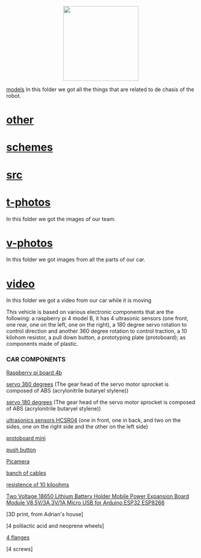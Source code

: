 <p align="center">
  <img width="200" height="200" src="https://github.com/Ploirad/WRO-2024-ArduMASTERS/assets/148375115/122c7233-1e41-4727-894d-9d810f12458b">
</p> 

 [models](https://github.com/Ploirad/WRO-2024-ArduMASTERS/tree/main/models)
  In this folder we got all the things that are related to de chasis of the robot.
# [other](https://github.com/Ploirad/WRO-2024-ArduMASTERS/tree/main/other)

# [schemes](https://github.com/Ploirad/WRO-2024-ArduMASTERS/tree/main/schemes)

# [src](https://github.com/Ploirad/WRO-2024-ArduMASTERS/tree/main/src)

# [t-photos](https://github.com/Ploirad/WRO-2024-ArduMASTERS/tree/main/t-photos)
  In this folder we got the images of our team.
# [v-photos](https://github.com/Ploirad/WRO-2024-ArduMASTERS/tree/main/v-photos)
  In this folder we got images from all the parts of our car.
# [video](https://github.com/Ploirad/WRO-2024-ArduMASTERS/tree/main/video)
  In this folder we got a video from our car while it is moving

This vehicle is based on various electronic components that are the following: a raspberry pi 4 model B, it has 4 ultrasonic sensors (one front, one rear, one on the left, one on the right), a 180 degree servo rotation to control direction and another 360 degree rotation to control traction, a 10 kilohom resistor, a pull down button, a prototyping plate (protoboard); as components made of plastic.

<h3>CAR COMPONENTS </h2>

  [Raspberry pi board 4b](https://www.pccomponentes.com/raspberry-pi-4-modelo-b-1gb?srsltid=AfmBOor7e5gz_l_mhNrlmIvPpev5mD4w_F6gRI0Sq0gdIIrgkIOrMfPgvyI)

  [servo 360 degrees](https://www.kiwi-electronics.com/en/sg90-servo-360-degree-continuous-rotation-1-3kg-cm-9g-10866) (The gear head of the servo motor sprocket is composed of ABS (acrylonitrile butaryel stylene))

  [servo 180 degrees](https://novatronicec.com/index.php/product/servo-sg90-9g-180-grados-2/) (The gear head of the servo motor sprocket is composed of ABS (acrylonitrile butaryel stylene))

  [ultrasonics sensors HCSR04](https://www.amazon.es/HC-SR04-Ultrasonic-Distance-Measuring-Transducer/dp/B08LYX2H7L) (one in front, one in back, and two on the sides, one on the right side and the other on the left side)

  [protoboard mini](https://www.electrocomponentes.es/placas/275-mini-protoboard-170-puntos-enlazable-blanco.html)

  [push button](https://es.aliexpress.com/item/1005001293071404.html?src=google)

  [Picamera](https://www.amazon.es/Raspberry-Pi-Camera-Module-8MP/dp/B01ER2SKFS)

  [banch of cables](https://electronperdido.com/shop/cables/arduino/cable-arduino-macho-hembra-20cm-40-unidades/)

  [resistence of 10 kiloohms](https://www.agelectronica.com/detalle.php?p=RP-10K)

  [Two Voltage 18650 Lithium Battery Holder Mobile Power Expansion Board Module V8.5V/3A 3V/1A Micro USB for Arduino ESP32 ESP8266](https://es.aliexpress.com/item/1005005748706142.html?gatewayAdapt=glo2esp)

  [3D print, from Adrian's house]

  [4 polilactic acid and neoprene wheels]

  [4 flanges](https://www.amazon.es/ISOLATECH-incoloras-bicicleta-naturaleza-resistente/dp/B0CC254RH5?source=ps-sl-shoppingads-lpcontext&ref_=fplfs&smid=A3NCGPGAY5WDC1&th=1)

  [4 screws]
